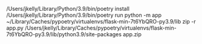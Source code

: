 /Users/jkelly/Library/Python/3.9/bin/poetry install
/Users/jkelly/Library/Python/3.9/bin/poetry run python -m app
~/Library/Caches/pypoetry/virtualenvs/flask-min-7t6YbQRO-py3.9/lib
zip -r app.py  /Users/jkelly/Library/Caches/pypoetry/virtualenvs/flask-min-7t6YbQRO-py3.9/lib/python3.9/site-packages app.zip 

